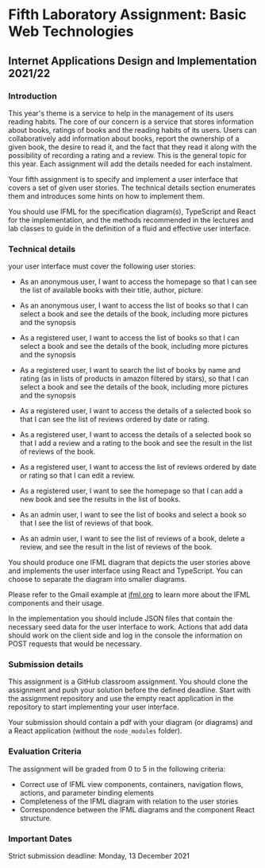 # Fifth Laboratory Assignment: Basic Web Technologies
## Internet Applications Design and Implementation 2021/22 

### Introduction

This year's theme is a service to help in the management of its users reading habits. The core of our concern is a service that stores information about books, ratings of books and the reading habits of its users. Users can collaboratively add information about books, report the ownership of a given book, the desire to read it, and the fact that they read it along with the possibility of recording a rating and a review. This is the general topic for this year. Each assignment will add the details needed for each instalment.

Your fifth assignment is to specify and implement a user interface that covers a set of given user stories. The technical details section enumerates them and introduces some hints on how to implement them.

You should use IFML for the specification diagram(s), TypeScript and React for the implementation, and the methods recommended in the lectures and lab classes to guide in the definition of a fluid and effective user interface. 

### Technical details

your user interface must cover the following user stories:

* As an anonymous user, I want to access the homepage so that I can see the list of available books with their title, author, picture.

* As an anonymous user, I want to access the list of books so that I can select a book and see the details of the book, including more pictures and the synopsis 

* As a registered user, I want to access the list of books so that I can select a book and see the details of the book, including more pictures and the synopsis

* As a registered user, I want to search the list of books by name and rating (as in lists of products in amazon filtered by stars), so that I can select a book and see the details of the book, including more pictures and the synopsis

* As a registered user, I want to access the details of a selected book so that I can see the list of reviews ordered by date or rating.

* As a registered user, I want to access the details of a selected book so that I add a review and a rating to the book and see the result in the list of reviews of the book.

* As a registered user, I want to access the list of reviews ordered by date or rating so that I can edit a review.

* As a registered user, I want to see the homepage so that I can add a new book and see the results in the list of books. 

* As an admin user, I want to see the list of books and select a book so that I see the list of reviews of that book.

* As an admin user, I want to see the list of reviews of a book, delete a review, and see the result in the list of reviews of the book.

You should produce one IFML diagram that depicts the user stories above and implements the user interface using React and TypeScript. You can choose to separate the diagram into smaller diagrams.

Please refer to the Gmail example at [ifml.org](http://ifml.org) to learn more about the IFML components and their usage. 

In the implementation you should include JSON files that contain the necessary seed data for the user interface to work. Actions that add data should work on the client side and log in the console the information on POST requests that would be necessary.

### Submission details

This assignment is a GitHub classroom assignment. You should clone the assignment and push your solution before the defined deadline. Start with the assignment repository and use the empty react application in the repository to start implementing your user interface.

Your submission should contain a pdf with your diagram (or diagrams) and a React application (without the `node_modules` folder). 

### Evaluation Criteria

The assignment will be graded from 0 to 5 in the following criteria:

* Correct use of IFML view components, containers, navigation flows, actions, and parameter binding elements
* Completeness of the IFML diagram with relation to the user stories
* Correspondence between the IFML diagrams and the component React structure.

### Important Dates

Strict submission deadline: Monday, 13 December 2021

